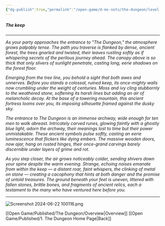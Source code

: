 ```yaml
---
{"dg-publish":true,"permalink":"/open-game/d-ms-nots/the-dungeon/level-1/1-entarance/"}
---
```


##### The keep
---
*As your party approaches the entrance to "The Dungeon," the atmosphere grows palpably tense. The path you traverse is flanked by dense, ancient forest, the trees gnarled and twisted, their leaves rustling softly as if whispering secrets of the perilous journey ahead. The canopy above is so thick that only slivers of sunlight penetrate, casting long, eerie shadows on the forest floor.*

*Emerging from the tree line, you behold a sight that both awes and unnerves. Before you stands a colossal, ruined keep, its once-mighty walls now crumbling under the weight of centuries. Moss and ivy cling stubbornly to the weathered stone, softening its harsh lines but adding an air of melancholic decay. At the base of a towering mountain, this ancient fortress looms over you, its imposing silhouette framed against the dusky sky.*

*The entrance to The Dungeon is an immense archway, wide enough for ten men to walk abreast. Intricately carved runes, glowing faintly with a ghostly blue light, adorn the archway, their meanings lost to time but their power unmistakable. These ancient symbols pulse softly, casting an eerie luminescence that flickers like dying embers. The massive wooden doors, now ajar, hang on rusted hinges, their once-grand carvings barely discernible under layers of grime and rot.*

*As you step closer, the air grows noticeably colder, sending shivers down your spine despite the warm evening. Strange, echoing noises emanate from within the keep — a distant roar, faint whispers, the clinking of metal on stone — creating a cacophony that hints at both danger and the promise of untold treasures. The ground beneath your feet is uneven, littered with fallen stones, brittle bones, and fragments of ancient relics, each a testament to the many who have ventured here before you.*

---

![Screenshot 2024-06-22 100116.png](/img/user/Screenshot%202024-06-22%20100116.png)

[[Open Game/Published/The Dungeon/Overview\|Overview]]
[[Open Game/Published/1. The Dungeon Home Page\|Back]]
